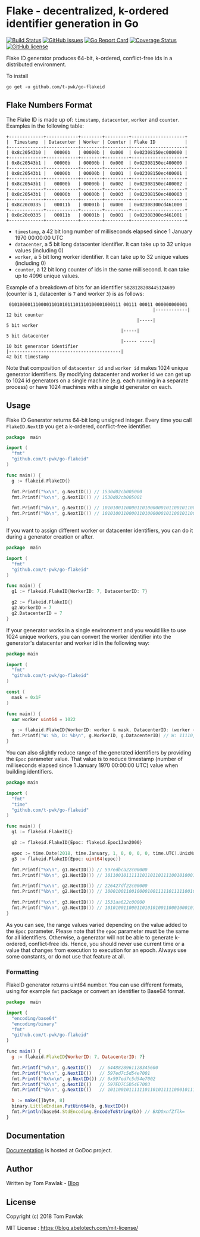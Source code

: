 # Flake - decentralized, k-ordered identifier generation in Go

[![Build Status](https://travis-ci.com/T-PWK/go-flakeid.svg?branch=master)](https://travis-ci.com/T-PWK/go-flakeid)
[![GitHub issues](https://img.shields.io/github/issues/T-PWK/go-flakeid.svg)](https://github.com/T-PWK/go-flakeid/issues)
[![Go Report Card](https://goreportcard.com/badge/github.com/T-PWK/go-flakeid)](https://goreportcard.com/report/github.com/T-PWK/go-flakeid)
[![Coverage Status](https://coveralls.io/repos/github/T-PWK/go-flakeid/badge.svg?branch=master)](https://coveralls.io/github/T-PWK/go-flakeid?branch=master)
[![GitHub license](https://img.shields.io/badge/license-MIT-blue.svg)](http://blog.abelotech.com/mit-license)

Flake ID generator produces 64-bit, k-ordered, conflict-free ids in a distributed environment.

To install

```
go get -u github.com/t-pwk/go-flakeid
```

## Flake Numbers Format

The Flake ID is made up of: `timestamp`, `datacenter`, `worker` and `counter`. Examples in the following table:

```
+-------------+------------+--------+---------+--------------------+
|  Timestamp  | Datacenter | Worker | Counter | Flake ID           |
+-------------+------------+--------+---------+--------------------+
| 0x8c20543b0 |   00000b   | 00000b |  0x000  | 0x02308150ec000000 |
+-------------+------------+--------+---------+--------------------+
| 0x8c20543b1 |   00000b   | 00000b |  0x000  | 0x02308150ec400000 |
+-------------+------------+--------+---------+--------------------+
| 0x8c20543b1 |   00000b   | 00000b |  0x001  | 0x02308150ec400001 |
+-------------+------------+--------+---------+--------------------+
| 0x8c20543b1 |   00000b   | 00000b |  0x002  | 0x02308150ec400002 |
+-------------+------------+--------+---------+--------------------+
| 0x8c20543b1 |   00000b   | 00000b |  0x003  | 0x02308150ec400003 |
+-------------+------------+--------+---------+--------------------+
| 0x8c20c0335 |   00011b   | 00001b |  0x000  | 0x02308300cd461000 |
+-------------+------------+--------+---------+--------------------+
| 0x8c20c0335 |   00011b   | 00001b |  0x001  | 0x02308300cd461001 |
+-------------+------------+--------+---------+--------------------+
```

- `timestamp`, a 42 bit long number of milliseconds elapsed since 1 January 1970 00:00:00 UTC
- `datacenter`, a 5 bit long datacenter identifier. It can take up to 32 unique values (including 0)
- `worker`, a 5 bit long worker identifier. It can take up to 32 unique values (including 0)
- `counter`, a 12 bit long counter of ids in the same millisecond. It can take up to 4096 unique values.

Example of a breakdown of bits for an identifier `5828128208445124609` (counter is `1`, datacenter is `7` and worker `3`) is as follows:

```
 010100001110000110101011101110100001000111 00111 00011 000000000001
                                                       |------------| 12 bit counter
                                                 |-----|               5 bit worker
                                           |-----|                     5 bit datacenter
                                           |----- -----|              10 bit generator identifier
|------------------------------------------|                          42 bit timestamp
```

Note that composition of `datacenter id` and `worker id` makes 1024 unique generator identifiers. By modifying datacenter and worker id we can get up to 1024 id generators on a single machine (e.g. each running in a separate process) or have 1024 machines with a single id generator on each.

## Usage

Flake ID Generator returns 64-bit long unsigned integer. Every time you call `FlakeID.NextID` you get a k-ordered, conflict-free identifier.

```go
package  main

import (
  "fmt"
  "github.com/t-pwk/go-flakeid"
)

func main() {
  g := flakeid.FlakeID{}

  fmt.Printf("%x\n", g.NextID()) // 1530d02cb005000
  fmt.Printf("%x\n", g.NextID()) // 1530d02cb005001

  fmt.Printf("%b\n", g.NextID()) // 101010011000011010000001011001011000000000101000000000010
  fmt.Printf("%b\n", g.NextID()) // 101010011000011010000001011001011000000000101000000000011
}
```

If you want to assign different worker or datacenter identifiers, you can do it during a generator creation or after.

```go
package  main

import (
  "fmt"
  "github.com/t-pwk/go-flakeid"
)

func main() {
  g1 := flakeid.FlakeID{WorkerID: 7, DatacenterID: 7}

  g2 := flakeid.FlakeID{}
  g2.WorkerID = 7
  g2.DatacenterID = 7
}
```

If your generator works in a single environment and you would like to use 1024 unique workers, you can convert the worker identifier into the generator's datacenter and worker id in the following way:

```go
package main

import (
  "fmt"
  "github.com/t-pwk/go-flakeid"
)

const (
  mask = 0x1F
)

func main() {
  var worker uint64 = 1022

  g := flakeid.FlakeID{WorkerID: worker & mask, DatacenterID: (worker >> 5) & mask}
  fmt.Printf("W: %b, D: %b\n", g.WorkerID, g.DatacenterID) // W: 11110, D: 11111
}
```

You can also slightly reduce range of the generated identifiers by providing the `Epoc` parameter value. That value is to reduce timestamp (number of milliseconds elapsed since 1 January 1970 00:00:00 UTC) value when building identifiers.

```go
package main

import (
  "fmt"
  "time"
  "github.com/t-pwk/go-flakeid"
)

func main() {
  g1 := flakeid.FlakeID{}

  g2 := flakeid.FlakeID{Epoc: flakeid.Epoc1Jan2000}

  epoc := time.Date(2018, time.January, 1, 0, 0, 0, 0, time.UTC).UnixNano() / int64(time.Millisecond)
  g3 := flakeid.FlakeID{Epoc: uint64(epoc)}

  fmt.Printf("%x\n", g1.NextID()) // 597edbca22c00000
  fmt.Printf("%b\n", g1.NextID()) // 101100101111110110110111100101000100010110000000000000000000001

  fmt.Printf("%x\n", g2.NextID()) // 226427df22c00000
  fmt.Printf("%b\n", g2.NextID()) // 10001001100100001001111101111100100010110000000000000000000001

  fmt.Printf("%x\n", g3.NextID()) // 1531aa622c00000
  fmt.Printf("%b\n", g3.NextID()) // 101010011000110101010011000100010110000000000000000000001
}
```

As you can see, the range values varied depending on the value added to the `Epoc` parameter. Please note that the `epoc` parameter must be the same for all identifiers. Otherwise, a generator will not be able to generate k-ordered, conflict-free ids. Hence, you should never use current time or a value that changes from execution to execution for an epoch. Always use some constants, or do not use that feature at all.

### Formatting

FlakeID generator returns uint64 number. You can use different formats, using for example `fmt` package or convert an identifier to Base64 format.

```js
package  main

import (
  "encoding/base64"
  "encoding/binary"
  "fmt"
  "github.com/t-pwk/go-flakeid"
)

func main() {
  g := flakeid.FlakeID{WorkerID: 7, DatacenterID: 7}

  fmt.Printf("%d\n", g.NextID())   // 6448828961128345600
  fmt.Printf("%x\n", g.NextID())   // 597ed7c5d54e7001
  fmt.Printf("0x%x\n", g.NextID()) // 0x597ed7c5d54e7002
  fmt.Printf("%X\n", g.NextID())   // 597ED7C5D54E7003
  fmt.Printf("%b\n", g.NextID())   // 101100101111110110101111100010111010101010011100111000000000100

  b := make([]byte, 8)
  binary.LittleEndian.PutUint64(b, g.NextID())
  fmt.Println(base64.StdEncoding.EncodeToString(b)) // BXDOxnfZflk=
}
```

## Documentation

[Documentation](https://godoc.org/github.com/T-PWK/go-flakeid) is hosted at GoDoc project.

## Author

Written by Tom Pawlak - [Blog](https://blog.abelotech.com)

## License

Copyright (c) 2018 Tom Pawlak

MIT License : https://blog.abelotech.com/mit-license/

